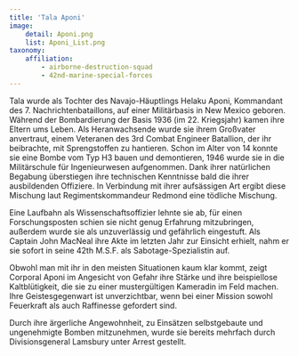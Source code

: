 ```yaml
---
title: 'Tala Aponi'
image:
    detail: Aponi.png
    list: Aponi_List.png
taxonomy:
    affiliation:
        - airborne-destruction-squad
        - 42nd-marine-special-forces
---
```


Tala wurde als Tochter des Navajo-Häuptlings Helaku Aponi, Kommandant des 7. Nachrichtenbataillons, auf einer Militärbasis in New Mexico geboren. Während der Bombardierung der Basis 1936 (im 22. Kriegsjahr) kamen ihre Eltern ums Leben. Als Heranwachsende wurde sie ihrem Großvater anvertraut, einem Veteranen des 3rd Combat Engineer Batallion, der ihr beibrachte, mit Sprengstoffen zu hantieren. Schon im Alter von 14 konnte sie eine Bombe vom Typ H3 bauen und demontieren, 1946 wurde sie in die Militärschule für Ingenieurwesen aufgenommen. Dank ihrer natürlichen Begabung überstiegen ihre technischen Kenntnisse bald die ihrer ausbildenden Offiziere. In Verbindung mit ihrer aufsässigen Art ergibt diese Mischung laut Regimentskommandeur Redmond eine tödliche Mischung.

Eine Laufbahn als Wissenschaftsoffizier lehnte sie ab, für einen Forschungsposten schien sie nicht genug Erfahrung mitzubringen, außerdem wurde sie als unzuverlässig und gefährlich eingestuft. Als Captain John MacNeal ihre Akte im letzten Jahr zur Einsicht erhielt, nahm er sie sofort in seine 42th M.S.F. als Sabotage-Spezialistin auf.

Obwohl man mit ihr in den meisten Situationen kaum klar kommt, zeigt Corporal Aponi im Angesicht von Gefahr ihre Stärke und ihre beispiellose Kaltblütigkeit, die sie zu einer mustergültigen Kameradin im Feld machen. Ihre Geistesgegenwart ist unverzichtbar, wenn bei einer Mission sowohl Feuerkraft als auch Raffinesse gefordert sind.

Durch ihre ärgerliche Angewohnheit, zu Einsätzen selbstgebaute und ungenehmigte Bomben mitzunehmen, wurde sie bereits mehrfach durch Divisionsgeneral Lamsbury unter Arrest gestellt.